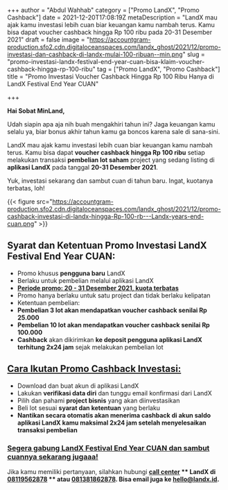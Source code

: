 +++
author = "Abdul Wahhab"
category = ["Promo LandX", "Promo Cashback"]
date = 2021-12-20T17:08:19Z
metaDescription = "LandX mau ajak kamu investasi lebih cuan biar keuangan kamu nambah terus. Kamu bisa dapat voucher cashback hingga Rp 100 ribu pada 20-31 Desember 2021"
draft = false
image = "https://accountgram-production.sfo2.cdn.digitaloceanspaces.com/landx_ghost/2021/12/promo-investasi-dan-cashback-di-landx-mulai-100-ribuan--min.png"
slug = "promo-investasi-landx-festival-end-year-cuan-bisa-klaim-voucher-cashback-hingga-rp-100-ribu"
tag = ["Promo LandX", "Promo Cashback"]
title = "Promo Investasi Voucher Cashback Hingga Rp 100 Ribu Hanya di LandX Festival End Year CUAN"

+++


**Hai Sobat MinLand,**

Udah siapin apa aja nih buah mengakhiri tahun ini? Jaga keuangan kamu selalu ya, biar bonus akhir tahun kamu ga boncos karena sale di sana-sini.

LandX mau ajak kamu investasi lebih cuan biar keuangan kamu nambah terus. Kamu bisa dapat **voucher cashback hingga Rp 100 ribu** setiap melakukan transaksi **pembelian lot saham** project yang sedang listing di **aplikasi LandX** pada tanggal **20-31 Desember 2021**.

Yuk, investasi sekarang dan sambut cuan di tahun baru. Ingat, kuotanya terbatas, loh!

{{< figure src="https://accountgram-production.sfo2.cdn.digitaloceanspaces.com/landx_ghost/2021/12/promo-cashback-investasi-di-landx-hingga-Rp-100-rb---Landx-years-end-cuan.png" >}}

## Syarat dan Ketentuan Promo Investasi LandX Festival End Year CUAN:

* Promo khusus **pengguna baru** LandX
* Berlaku untuk pembelian melalui aplikasi LandX
* **[Periode promo: 20 - 31 Desember 2021, kuota terbatas](https://landx.id/landx-cuan/)**
* Promo hanya berlaku untuk satu project dan tidak berlaku kelipatan
* Ketentuan pembelian:
* ******Pembelian 3 lot akan mendapatkan voucher cashback senilai Rp 25.000******
* ******Pembelian 10 lot akan mendapatkan voucher cashback senilai Rp 100.000******
* **Cashback** akan dikirimkan **ke deposit pengguna aplikasi LandX terhitung 2x24 jam** sejak melakukan pembelian lot

## [Cara Ikutan Promo Cashback Investasi:](https://landx.id/landx-cuan/)

* Download dan buat akun di aplikasi LandX
* Lakukan **verifikasi data diri** dan tunggu email konfirmasi dari LandX
* Pilih dan pahami **project bisnis** yang akan diinvestasikan
* Beli lot sesuai **syarat dan ketentuan** yang berlaku
* ******Nantikan secara otomatis akan menerima cashback di akun saldo aplikasi LandX kamu maksimal 2x24 jam setelah menyelesaikan transaksi pembelian******

### [Segera gabung LandX Festival End Year CUAN dan sambut cuannya sekarang jugaaa!](https://landx.id/landx-cuan/)

Jika kamu memiliki pertanyaan, silahkan hubungi  **[call center](https://linktr.ee/landx) ** LandX di  **[08119562878](https://linktr.ee/landx) ** atau **[081381862878](https://linktr.ee/landx)**. Bisa email juga ke [**hello@landx.id**](mailto:hello@landx.id)**.**

